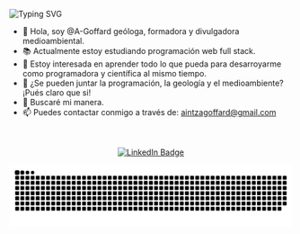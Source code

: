  ![Typing SVG](https://readme-typing-svg.herokuapp.com/?color=1A7F37&size=35&center=true&vCenter=true&width=1000&lines=Siempre+Aprendiendo;Ongi+Etorri;Bienvenid@s)

 <!-------------------------------------------------------------------------------------------------------------------------------------------------------->

- 👋 Hola, soy @A-Goffard geóloga, formadora y divulgadora medioambiental.
- 📚​ Actualmente estoy estudiando programación web full stack.
- 👀 Estoy interesada en aprender todo lo que pueda para desarroyarme como programadora y científica al mismo tiempo.
- 🌱 ¿Se pueden juntar la programación, la geología y el medioambiente? ¡Pués claro que si!
- 💞️ Buscaré mi manera.
- 📫 Puedes contactar conmigo a través de: aintzagoffard@gmail.com

 <!-------------------------------------------------------------------------------------------------------------------------------------------------------->

<p align="center">
    <br/><br/><a href="https://www.linkedin.com/in/aintzane-goffard-sevillano/" target="_blank"><img src="https://img.shields.io/badge/-LinkedIn-1A7F37?logo=linkedin&style=for-the-badge&logoColor=white" alt="LinkedIn Badge" /></a>
    
</p>

 <!-------------------------------------------------------------------------------------------------------------------------------------------------------->
<p align="center">
  <img src="https://github.com/Platane/snk/raw/output/github-contribution-grid-snake.svg" alt="Snake animation" />
</p>
 <!-------------------------------------------------------------------------------------------------------------------------------------------------------->



 <!-------------------------------------------------------------------------------------------------------------------------------------------------------->
<!---
A-Goffard/A-Goffard is a ✨ special ✨ repository because its `README.md` (this file) appears on your GitHub profile.
You can click the Preview link to take a look at your changes.
--->
